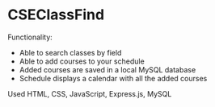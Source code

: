 # CSEClassFind

Functionality:    
 * Able to search classes by field    
 * Able to add courses to your schedule    
 * Added courses are saved in a local MySQL database    
 * Schedule displays a calendar with all the added courses
    
Used HTML, CSS, JavaScript, Express.js, MySQL
